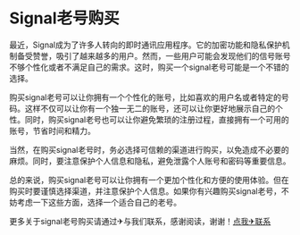 # Signal老号购买

最近，Signal成为了许多人转向的即时通讯应用程序。它的加密功能和隐私保护机制备受赞誉，吸引了越来越多的用户。然而，一些用户可能会发现他们的信号账号不够个性化或者不满足自己的需求。这时，购买一个signal老号可能是一个不错的选择。

购买signal老号可以让你拥有一个个性化的账号，比如喜欢的用户名或者特定的号码。这样不仅可以让你有一个独一无二的账号，还可以让你更好地展示自己的个性。同时，购买signal老号也可以让你避免繁琐的注册过程，直接拥有一个可用的账号，节省时间和精力。

当然，在购买signal老号时，务必选择可信赖的渠道进行购买，以免造成不必要的麻烦。同时，要注意保护个人信息和隐私，避免泄露个人账号和密码等重要信息。

总的来说，购买signal老号可以让你拥有一个更加个性化和方便的使用体验。但在购买时要谨慎选择渠道，并注意保护个人信息。如果你有兴趣购买signal老号，不妨考虑一下这些方面，选择一个适合自己的老号。

更多关于signal老号购买请通过✈与我们联系，感谢阅读，谢谢！[点我✈联系](https://www.k02.cc)
